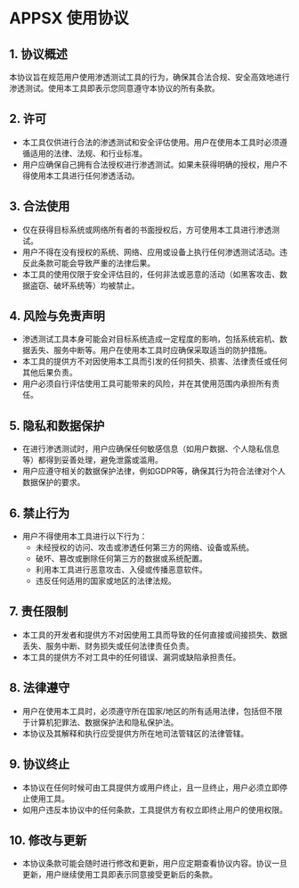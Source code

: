 # APPSX 使用协议

## 1. 协议概述
本协议旨在规范用户使用渗透测试工具的行为，确保其合法合规、安全高效地进行渗透测试。使用本工具即表示您同意遵守本协议的所有条款。

## 2. 许可
- 本工具仅供进行合法的渗透测试和安全评估使用。用户在使用本工具时必须遵循适用的法律、法规、和行业标准。
- 用户应确保自己拥有合法授权进行渗透测试。如果未获得明确的授权，用户不得使用本工具进行任何渗透活动。

## 3. 合法使用
- 仅在获得目标系统或网络所有者的书面授权后，方可使用本工具进行渗透测试。
- 用户不得在没有授权的系统、网络、应用或设备上执行任何渗透测试活动。违反此条款可能会导致严重的法律后果。
- 本工具的使用仅限于安全评估目的，任何非法或恶意的活动（如黑客攻击、数据盗窃、破坏系统等）均被禁止。

## 4. 风险与免责声明
- 渗透测试工具本身可能会对目标系统造成一定程度的影响，包括系统宕机、数据丢失、服务中断等。用户在使用本工具时应确保采取适当的防护措施。
- 本工具的提供方不对因使用本工具而引发的任何损失、损害、法律责任或任何其他后果负责。
- 用户必须自行评估使用工具可能带来的风险，并在其使用范围内承担所有责任。

## 5. 隐私和数据保护
- 在进行渗透测试时，用户应确保任何敏感信息（如用户数据、个人隐私信息等）都得到妥善处理，避免泄露或滥用。
- 用户应遵守相关的数据保护法律，例如GDPR等，确保其行为符合法律对个人数据保护的要求。

## 6. 禁止行为
- 用户不得使用本工具进行以下行为：
  - 未经授权的访问、攻击或渗透任何第三方的网络、设备或系统。
  - 破坏、篡改或删除任何第三方的数据或系统配置。
  - 利用本工具进行恶意攻击、入侵或传播恶意软件。
  - 违反任何适用的国家或地区的法律法规。

## 7. 责任限制
- 本工具的开发者和提供方不对因使用工具而导致的任何直接或间接损失、数据丢失、服务中断、财务损失或任何法律责任负责。
- 本工具的提供方不对工具中的任何错误、漏洞或缺陷承担责任。

## 8. 法律遵守
- 用户在使用本工具时，必须遵守所在国家/地区的所有适用法律，包括但不限于计算机犯罪法、数据保护法和隐私保护法。
- 本协议及其解释和执行应受提供方所在地司法管辖区的法律管辖。

## 9. 协议终止
- 本协议在任何时候可由工具提供方或用户终止，且一旦终止，用户必须立即停止使用工具。
- 如用户违反本协议中的任何条款，工具提供方有权立即终止用户的使用权限。

## 10. 修改与更新
- 本协议条款可能会随时进行修改和更新，用户应定期查看协议内容。协议一旦更新，用户继续使用工具即表示同意接受更新后的条款。
